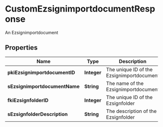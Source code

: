 

# CustomEzsignimportdocumentResponse

An Ezsignimportdocument

## Properties

| Name | Type | Description | Notes |
|------------ | ------------- | ------------- | -------------|
|**pkiEzsignimportdocumentID** | **Integer** | The unique ID of the Ezsignimportdocument |  |
|**sEzsignimportdocumentName** | **String** | The name of the Ezsignimportdocument |  |
|**fkiEzsignfolderID** | **Integer** | The unique ID of the Ezsignfolder |  [optional] |
|**sEzsignfolderDescription** | **String** | The description of the Ezsignfolder |  [optional] |



